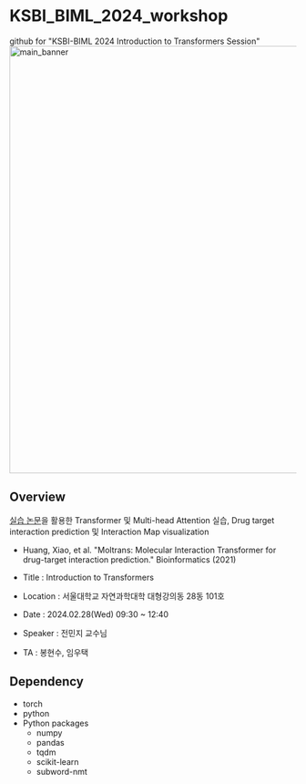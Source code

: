# KSBI_BIML_2024_workshop

github for "KSBI-BIML 2024 Introduction to Transformers Session"
<img width="750" alt="main_banner" src="https://github.com/KU-MedAI/KSBI_BIML_2024_workshop/assets/69189272/3825ea7b-c328-46b8-868a-c9c9e3b83844">

Overview
----------
[실습 논문](https://academic.oup.com/bioinformatics/article/37/6/830/5929692)을 활용한 Transformer 및 Multi-head Attention 실습, Drug target interaction prediction 및 Interaction Map visualization
- Huang, Xiao, et al. "Moltrans: Molecular Interaction Transformer for drug-target interaction prediction." Bioinformatics (2021)

- Title : Introduction to Transformers
- Location : 서울대학교 자연과학대학 대형강의동 28동 101호
- Date : 2024.02.28(Wed) 09:30 ~ 12:40
- Speaker : 전민지 교수님
- TA : 봉현수, 임우택

Dependency
----------
- torch
- python
- Python packages
  - numpy
  - pandas
  - tqdm
  - scikit-learn
  - subword-nmt
